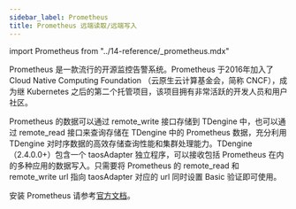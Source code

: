 ```yaml
---
sidebar_label: Prometheus
title: Prometheus 远端读取/远端写入
---
```


import Prometheus from "../14-reference/_prometheus.mdx"

Prometheus 是一款流行的开源监控告警系统。Prometheus 于2016年加入了 Cloud Native Computing Foundation （云原生云计算基金会，简称 CNCF），成为继 Kubernetes 之后的第二个托管项目，该项目拥有非常活跃的开发人员和用户社区。

Prometheus 的数据可以通过 remote_write 接口存储到 TDengine 中，也可以通过 remote_read 接口来查询存储在 TDengine 中的 Prometheus 数据，充分利用 TDengine 对时序数据的高效存储查询性能和集群处理能力。TDengine（2.4.0.0+）包含一个 taosAdapter 独立程序，可以接收包括 Prometheus 在内的多种应用的数据写入。只需要将 Prometheus 的 remote_read 和 remote_write url 指向 taosAdapter 对应的 url 同时设置 Basic 验证即可使用。

安装 Prometheus 请参考[官方文档](https://prometheus.io/docs/prometheus/latest/installation/)。

<DeployTaosAdapter />
<Prometheus />

